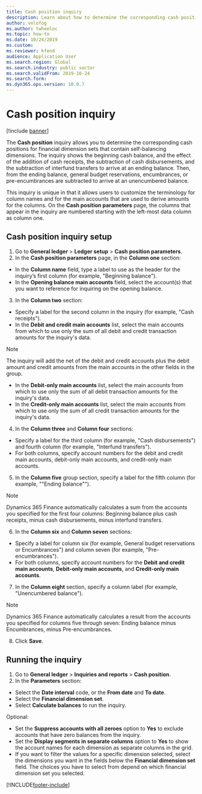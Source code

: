 ```yaml
---
title: Cash position inquiry
description: Learn about how to determine the corresponding cash positions for financial dimension sets that contain self-balancing dimensions.
author: velofog
ms.author: twheeloc
ms.topic: how-to
ms.date: 10/24/2019
ms.custom:
ms.reviewer: kfend
audience: Application User
ms.search.region: Global
ms.search.industry: public sector
ms.search.validFrom: 2019-10-24
ms.search.form:
ms.dyn365.ops.version: 10.0.7
---
```


# Cash position inquiry
[!include [banner](../includes/banner.md)]

The **Cash position** inquiry allows you to determine the corresponding cash positions for financial dimension sets that contain self-balancing dimensions. The inquiry shows the beginning cash balance, and the effect of the addition of cash receipts, the subtraction of cash disbursements, and the subtraction of interfund transfers to arrive at an ending balance. Then, from the ending balance, general budget reservations, encumbrances, or pre-encumbrances are subtracted to arrive at an unencumbered balance.

This inquiry is unique in that it allows users to customize the terminology for column names and for the main accounts that are used to derive amounts for the columns. On the **Cash position parameters** page, the columns that appear in the inquiry are numbered starting with the left-most data column as column one.

## Cash position inquiry setup

1. Go to **General ledger** > **Ledger setup** > **Cash position parameters**.
2. In the **Cash position parameters** page, in the **Column one** section:

- In the **Column name** field, type a label to use as the header for the inquiry’s first column (for example, "Beginning balance").
- In the **Opening balance main accounts** field, select the account(s) that you want to reference for inquiring on the opening balance.

3. In the **Column two** section: 

- Specify a label for the second column in the inquiry (for example, "Cash receipts").
- In the **Debit and credit main accounts** list, select the main accounts from which to use only the sum of all debit and credit transaction amounts for the inquiry's data. 

> [!NOTE]
> The inquiry will add the net of the debit and credit accounts plus the debit amount and credit amounts from the main accounts in the other fields in the group.

- In the **Debit-only main accounts** list, select the main accounts from which to use only the sum of all debit transaction amounts for the inquiry's data.
- In the **Credit-only main accounts** list, select the main accounts from which to use only the sum of all credit transaction amounts for the inquiry's data.

4. In the **Column three** and **Column four** sections: 

- Specify a label for the third column (for example, "Cash disbursements") and fourth column (for example, "Interfund transfers").
- For both columns, specify account numbers for the debit and credit main accounts, debit-only main accounts, and credit-only main accounts.

5. In the **Column five** group section, specify a label for the fifth column (for example, ""Ending balance""). 

> [!NOTE]
> Dynamics 365 Finance automatically calculates a sum from the accounts you specified for the first four columns: Beginning balance plus cash receipts, minus cash disbursements, minus interfund transfers.

6. In the **Column six** and **Column seven** sections: 

- Specify a label for column six (for example, General budget reservations or Encumbrances") and column seven (for example, "Pre-encumbrances").
- For both columns, specify account numbers for the **Debit and credit main accounts**, **Debit-only main accounts**, and **Credit-only main accounts**.

7. In the **Column eight** section, specify a column label (for example, "Unencumbered balance"). 

> [!NOTE]
> Dynamics 365 Finance automatically calculates a result from the accounts you specified for columns five through seven: Ending balance minus Encumbrances, minus Pre-encumbrances.

8. Click **Save**.

## Running the inquiry

1. Go to **General ledger** > **Inquiries and reports** > **Cash position**.
2. In the **Parameters** section: 

- Select the **Date interval** code, or the **From date** and **To date**.
- Select the **Financial dimension set**.
- Select **Calculate balances** to run the inquiry.

Optional: 

- Set the **Suppress accounts with all zeroes** option to **Yes** to exclude accounts that have zero balances from the inquiry.
- Set the **Display segments in separate columns** option to **Yes** to show the account names for each dimension as separate columns in the grid.
- If you want to filter the values for a specific dimension selected, select the dimensions you want in the fields below the **Financial dimension set** field. The choices you have to select from depend on which financial dimension set you selected.



[!INCLUDE[footer-include](../../includes/footer-banner.md)]

